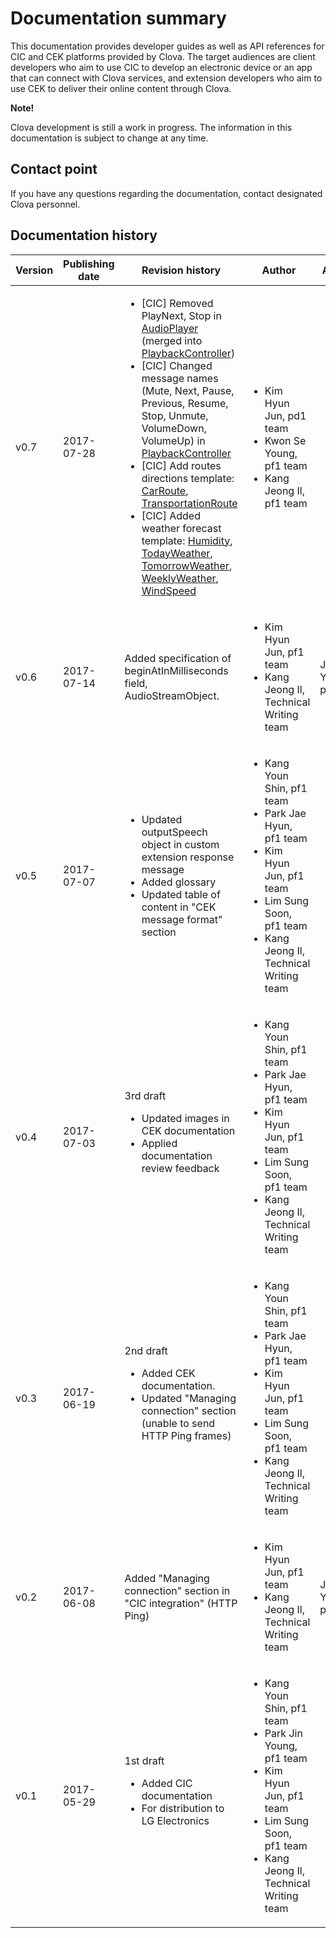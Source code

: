 # Documentation summary
This documentation provides developer guides as well as API references for CIC and CEK platforms provided by Clova. The target audiences are client developers who aim to use CIC to develop an electronic device or an app that can connect with Clova services, and extension developers who aim to use CEK to deliver their online content through Clova.

<div class="note">
  <p><strong>Note!</strong></p>
  <p>Clova development is still a work in progress. The information in this documentation is subject to change at any time.</p>
</div>

## Contact point
If you have any questions regarding the documentation, contact designated Clova personnel.

## Documentation history
| Version | Publishing date         | Revision history                   | Author     | Approver    |
|-----|----------------|---------------------------|----------|----------|
| v0.7 | 2017-07-28    | <ul><li>[CIC] Removed PlayNext, Stop in <a href="/CIC/References/APIs/AudioPlayer.html">AudioPlayer</a> (merged into <a href="/CIC/References/APIs/PlaybackController.html">PlaybackController</a>)</li><li>[CIC] Changed message names (Mute, Next, Pause, Previous, Resume, Stop, Unmute, VolumeDown, VolumeUp) in <a href="/CIC/References/APIs/PlaybackController.html">PlaybackController</a> </li><li>[CIC] Add routes directions template: <a href="/CIC/References/ContentTemplates/CarRoute.html">CarRoute</a>, <a href="/CIC/References/ContentTemplates/TransportationRoute.html">TransportationRoute</a></li><li>[CIC] Added weather forecast template: <a href="/CIC/References/ContentTemplates/Humidity.html">Humidity</a>, <a href="/CIC/References/ContentTemplates/TodayWeather.html">TodayWeather</a>, <a href="/CIC/References/ContentTemplates/TomorrowWeather.html">TomorrowWeather</a>, <a href="/CIC/References/ContentTemplates/WeeklyWeather.html">WeeklyWeather</a>, <a href="/CIC/References/ContentTemplates/WindSpeed.html">WindSpeed</a></li></ul> | <ul><li>Kim Hyun Jun, pd1 team</li><li>Kwon Se Young, pf1 team</li><li>Kang Jeong Il, pf1 team</li></ul> | <ul><li>Jeong Min Young, pf1 team</li><li>Kwon Se Young, pf1 team</li></ul> |
| v0.6 | 2017-07-14 | Added specification of beginAtInMilliseconds field, AudioStreamObject.  | <ul><li>Kim Hyun Jun, pf1 team</li><li>Kang Jeong Il, Technical Writing team</li></ul> | Jeong Min Young, pf1 team |
| v0.5 | 2017-07-07 | <ul><li>Updated outputSpeech object in custom extension response message</li><li>Added glossary</li><li>Updated table of content in "CEK message format" section</li></ul> | <ul><li>Kang Youn Shin, pf1 team</li><li>Park Jae Hyun, pf1 team</li><li>Kim Hyun Jun, pf1 team</li><li>Lim Sung Soon, pf1 team</li><li>Kang Jeong Il, Technical Writing team</li></ul> | <ul><li>Jeong Min Young, pf1 team</li><li>Kwon Se Young, pf1 team</li></ul> |
| v0.4 | 2017-07-03 | 3rd draft<ul><li>Updated images in CEK documentation</li><li>Applied documentation review feedback</li></ul> | <ul><li>Kang Youn Shin, pf1 team</li><li>Park Jae Hyun, pf1 team</li><li>Kim Hyun Jun, pf1 team</li><li>Lim Sung Soon, pf1 team</li><li>Kang Jeong Il, Technical Writing team</li></ul> | <ul><li>Jeong Min Young, pf1 team</li><li>Kwon Se Young, pf1 team</li></ul> |
| v0.3 | 2017-06-19 | 2nd draft<ul><li>Added CEK documentation.</li><li>Updated "Managing connection" section (unable to send HTTP Ping frames)</li></ul> | <ul><li>Kang Youn Shin, pf1 team</li><li>Park Jae Hyun, pf1 team</li><li>Kim Hyun Jun, pf1 team</li><li>Lim Sung Soon, pf1 team</li><li>Kang Jeong Il, Technical Writing team</li></ul> | <ul><li>Jeong Min Young, pf1 team</li><li>Kwon Se Young, pf1 team</li></ul> |
| v0.2 | 2017-06-08 | Added "Managing connection" section in "CIC integration" (HTTP Ping) | <ul><li>Kim Hyun Jun, pf1 team</li><li>Kang Jeong Il, Technical Writing team</li></ul> | Jeong Min Young, pf1 team |
| v0.1 | 2017-05-29 | 1st draft<ul><li>Added CIC documentation</li><li>For distribution to LG Electronics</li></ul> | <ul><li>Kang Youn Shin, pf1 team</li><li>Park Jin Young, pf1 team</li><li>Kim Hyun Jun, pf1 team</li><li>Lim Sung Soon, pf1 team</li><li>Kang Jeong Il, Technical Writing team</li></ul> | <ul><li>Jeong Min Young, pf1 team</li><li>Kwon Se Young, pf1 team</li></ul> |

